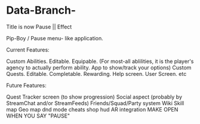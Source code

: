 # Data-Branch-
Title is now 
Pause || Effect

Pip-Boy / Pause menu- like application.

Current Features:

Custom Abilities. Editable. Equipable. (For most-all ablilities, it is the player's agency to actually perform ability. App to show/track your options)
Custom Quests. Editable. Completable. Rewarding. 
Help screen. 
User Screen. etc


Future Features:

Quest Tracker screen (to show progression)
Social aspect (probably by StreamChat and/or StreamFeeds)
Friends/Squad/Party system
Wiki
Skill map
Geo map
dnd mode
cheats 
shop
hud
AR integration
MAKE OPEN WHEN YOU SAY "PAUSE"

